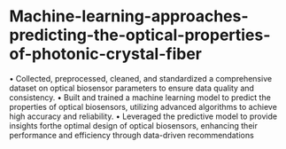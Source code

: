 # Machine-learning-approaches-predicting-the-optical-properties-of-photonic-crystal-fiber

• Collected, preprocessed, cleaned, and standardized a comprehensive dataset on optical biosensor parameters to ensure data 
  quality and consistency.
• Built and trained a machine learning model to predict the properties of optical biosensors, utilizing advanced algorithms 
  to achieve high accuracy and reliability.
• Leveraged the predictive model to provide insights forthe optimal design of optical biosensors, enhancing their 
  performance and efficiency through data-driven recommendations

